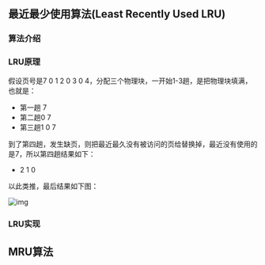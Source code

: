 ## 最近最少使用算法(Least Recently Used LRU)

### 算法介绍

### LRU原理

假设页号是7 0 1 2 0 3 0 4，分配三个物理块，一开始1-3趟，是把物理块填满，也就是：

+ 第一趟 7
+ 第二趟0 7
+ 第三趟1 0 7

到了第四趟，发生缺页，则把最近最久没有被访问的页给替换掉，最近没有使用的是7，所以第四趟结果如下：

+ 2 1 0

以此类推，最后结果如下图：

![img](https://img2018.cnblogs.com/blog/601033/201905/601033-20190526181915995-40670856.jpg)

### LRU实现



## MRU算法

